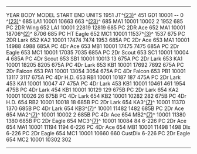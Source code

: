   ------ ------------------------------------ --------------------------------------- ------- ------------------------------------- -------
  YEAR   BODY                                 MODEL                                   START   END                                   UNITS
  1951   JT^[(23)](/history/index.html#23)^   451 GD1                                 10001   \--                                   0
         ^[(23)](/history/index.html#23)^     685 LA1                                 10001   10663                                 663
         ^[(23)](/history/index.html#23)^     685 MA1                                 10001   10002                                 2
  1952   685 PC 2DR Wing                      652 LA1                                 10001   22819                                 12819
         685 PC 2DR Ace                       652 MA1                                 10001   18706^[(2)](/history/index.html#2)^   8706
         685 PC HT Eagle                      652 MC1                                 10001   11537^[(3)](/history/index.html#3)^   1537
         675 PC 2DR Lark                      652 KA2                                 10001   17474                                 7474
  1953   685A PC 2Dr Ace                      653 MA1                                 10001   14988                                 4988
         685A PC 4Dr Ace                      653 MB1                                 10001   17475                                 7475
         685A PC 2Dr Eagle                    653 MC1                                 10001   17035                                 7035
         685A PC 2Dr Scout                    653 SC1                                 10001   10004                                 4
         685A PC 4Dr Scout                    653 SB1                                 10001   10013                                 13
         675A PC 2Dr Lark                     653 KA1                                 10001   18205                                 8205
         675A PC 4Dr Lark                     653 KB1                                 10001   17692                                 7692
         675A PC 2Dr Falcon                   653 PA1                                 10001   13054                                 3054
         675A PC 4Dr Falcon                   653 PB1                                 10001   13117                                 3117
         675A PC 4Dr H.D.                     653 RB1                                 10001   10187                                 187
         475A PC 2Dr Lark                     453 KA1                                 10001   10047                                 47
         475A PC 4Dr Lark                     453 KB1                                 10001   10461                                 461
  1954   475B PC 4Dr Lark                     454 KB1                                 10001   10129                                 129
         675B PC 2Dr Lark                     654 KA2                                 10001   10026                                 26
         675B PC 4Dr Lark                     654 KB2                                 10001   10282                                 282
         675B PC 4Dr H.D.                     654 RB2                                 10001   10018                                 18
         685B PC 2Dr Lark                     654 KA3^[(7)](/history/index.html#7)^   10001   11370                                 1370
         685B PC 4Dr Lark                     654 KB3^[(7)](/history/index.html#7)^   10001   11482                                 1482
         685B PC 2Dr Ace                      654 MA2^[(7)](/history/index.html#7)^   10001   10002                                 2
         685B PC 4Dr Ace                      654 MB2^[(7)](/history/index.html#7)^   10001   11380                                 1380
         685B PC 2Dr Eagle                    654 MC3^[(7)](/history/index.html#7)^   10001   10084                                 84
         6-226 PC 2Dr Ace                     654 MA1                                 10001   11194                                 1194
         6-226 PC 4Dr Ace                     654 MB1                                 10001   11498                                 1498
         Dlx 6-226 PC 2Dr Eagle               654 MC1                                 10001   10660                                 660
         CustDlx 6-226 PC 2Dr Eagle           654 MC2                                 10001   10302                                 302
  ------ ------------------------------------ --------------------------------------- ------- ------------------------------------- -------
